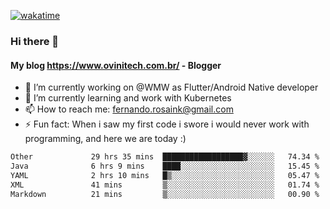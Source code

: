 [![wakatime](https://wakatime.com/badge/user/d5892087-17e6-46ab-8384-91a71a9b88d8.svg)](https://wakatime.com/@d5892087-17e6-46ab-8384-91a71a9b88d8)
### Hi there 👋

#### My blog https://www.ovinitech.com.br/ - Blogger

- 🔭 I’m currently working on @WMW as Flutter/Android Native developer
- 🌱 I’m currently learning and work with Kubernetes
- 📫 How to reach me: fernando.rosaink@gmail.com 
- ⚡ Fun fact: When i saw my first code i swore i would never work with programming, and here we are today :)

<!--START_SECTION:waka-->

```txt
Other             29 hrs 35 mins  ██████████████████▓░░░░░░   74.34 %
Java              6 hrs 9 mins    ████░░░░░░░░░░░░░░░░░░░░░   15.45 %
YAML              2 hrs 10 mins   █▒░░░░░░░░░░░░░░░░░░░░░░░   05.47 %
XML               41 mins         ▒░░░░░░░░░░░░░░░░░░░░░░░░   01.74 %
Markdown          21 mins         ▒░░░░░░░░░░░░░░░░░░░░░░░░   00.90 %
```

<!--END_SECTION:waka-->
